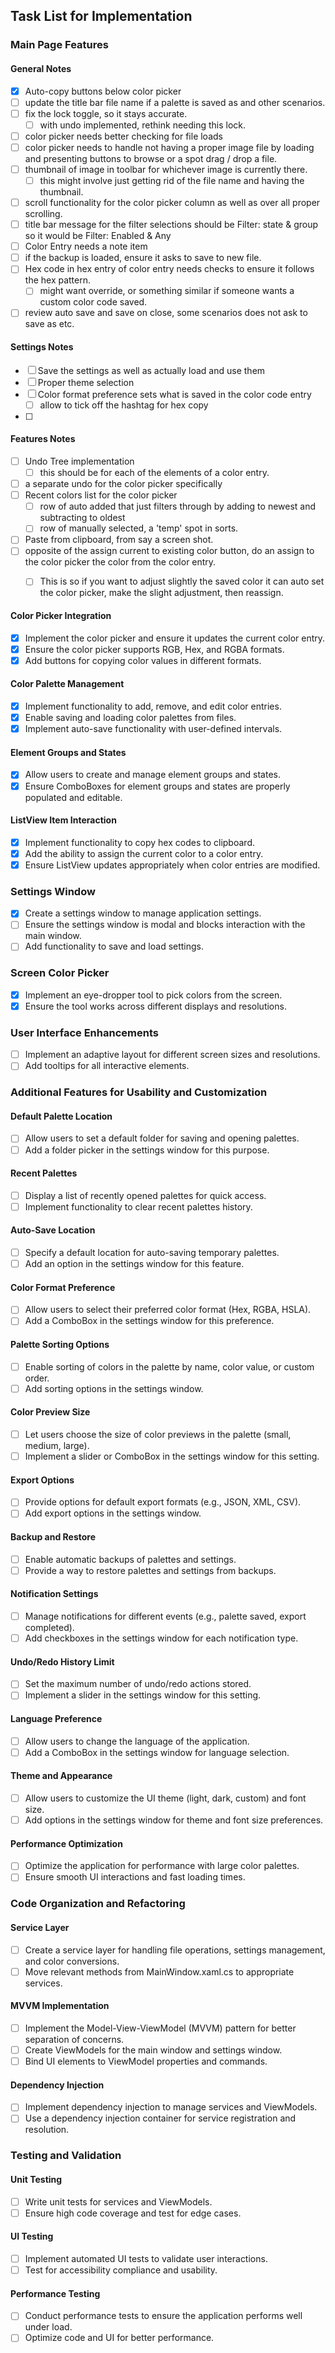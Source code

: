 ﻿## Task List for Implementation

### Main Page Features

#### General Notes
- [x] Auto-copy buttons below color picker
- [ ] update the title bar file name if a palette is saved as and other scenarios.
- [ ] fix the lock toggle, so it stays accurate.
  - [ ] with undo implemented, rethink needing this lock.
- [ ] color picker needs better checking for file loads
- [ ] color picker needs to handle not having a proper image file by loading and presenting buttons to browse or a spot drag / drop a file.
- [ ] thumbnail of image in toolbar for whichever image is currently there.
  - [ ] this might involve just getting rid of the file name and having the thumbnail.
- [ ] scroll functionality for the color picker column as well as over all proper scrolling.
- [ ] title bar message for the filter selections should be Filter: state & group so it would be Filter: Enabled & Any
- [ ] Color Entry needs a note item
- [ ] if the backup is loaded, ensure it asks to save to new file.
- [ ] Hex code in hex entry of color entry needs checks to ensure it follows the hex pattern.
  - [ ] might want override, or something similar if someone wants a custom color code saved.

- [ ] review auto save and save on close, some scenarios does not ask to save as etc.

#### Settings Notes

- [ ] Save the settings as well as actually load and use them
- [ ] Proper theme selection
- [ ] Color format preference sets what is saved in the color code entry
  - [ ] allow to tick off the hashtag for hex copy

- [ ] 

#### Features Notes

- [ ] Undo Tree implementation
  - [ ] this should be for each of the elements of a color entry.
- [ ] a separate undo for the color picker specifically
- [ ] Recent colors list for the color picker
  - [ ] row of auto added that just filters through by adding to newest and subtracting to oldest
  - [ ] row of manually selected, a 'temp' spot in sorts.
- [ ] Paste from clipboard, from say a screen shot.
- [ ] opposite of the assign current to existing color button, do an assign to the color picker the color from the color entry.
  - [ ] This is so if you want to adjust slightly the saved color it can auto set the color picker, make the slight adjustment, then reassign.






#### Color Picker Integration
- [x] Implement the color picker and ensure it updates the current color entry.
- [x] Ensure the color picker supports RGB, Hex, and RGBA formats.
- [x] Add buttons for copying color values in different formats.

#### Color Palette Management
- [x] Implement functionality to add, remove, and edit color entries.
- [x] Enable saving and loading color palettes from files.
- [x] Implement auto-save functionality with user-defined intervals.

#### Element Groups and States
- [x] Allow users to create and manage element groups and states.
- [x] Ensure ComboBoxes for element groups and states are properly populated and editable.

#### ListView Item Interaction
- [x] Implement functionality to copy hex codes to clipboard.
- [x] Add the ability to assign the current color to a color entry.
- [x] Ensure ListView updates appropriately when color entries are modified.

### Settings Window
- [x] Create a settings window to manage application settings.
- [ ] Ensure the settings window is modal and blocks interaction with the main window.
- [ ] Add functionality to save and load settings.

### Screen Color Picker
- [x] Implement an eye-dropper tool to pick colors from the screen.
- [x] Ensure the tool works across different displays and resolutions.

### User Interface Enhancements
- [ ] Implement an adaptive layout for different screen sizes and resolutions.
- [ ] Add tooltips for all interactive elements.

### Additional Features for Usability and Customization

#### Default Palette Location
- [ ] Allow users to set a default folder for saving and opening palettes.
- [ ] Add a folder picker in the settings window for this purpose.

#### Recent Palettes
- [ ] Display a list of recently opened palettes for quick access.
- [ ] Implement functionality to clear recent palettes history.

#### Auto-Save Location
- [ ] Specify a default location for auto-saving temporary palettes.
- [ ] Add an option in the settings window for this feature.

#### Color Format Preference
- [ ] Allow users to select their preferred color format (Hex, RGBA, HSLA).
- [ ] Add a ComboBox in the settings window for this preference.

#### Palette Sorting Options
- [ ] Enable sorting of colors in the palette by name, color value, or custom order.
- [ ] Add sorting options in the settings window.

#### Color Preview Size
- [ ] Let users choose the size of color previews in the palette (small, medium, large).
- [ ] Implement a slider or ComboBox in the settings window for this setting.

#### Export Options
- [ ] Provide options for default export formats (e.g., JSON, XML, CSV).
- [ ] Add export options in the settings window.

#### Backup and Restore
- [ ] Enable automatic backups of palettes and settings.
- [ ] Provide a way to restore palettes and settings from backups.

#### Notification Settings
- [ ] Manage notifications for different events (e.g., palette saved, export completed).
- [ ] Add checkboxes in the settings window for each notification type.

#### Undo/Redo History Limit
- [ ] Set the maximum number of undo/redo actions stored.
- [ ] Implement a slider in the settings window for this setting.

#### Language Preference
- [ ] Allow users to change the language of the application.
- [ ] Add a ComboBox in the settings window for language selection.

#### Theme and Appearance
- [ ] Allow users to customize the UI theme (light, dark, custom) and font size.
- [ ] Add options in the settings window for theme and font size preferences.

#### Performance Optimization
- [ ] Optimize the application for performance with large color palettes.
- [ ] Ensure smooth UI interactions and fast loading times.

### Code Organization and Refactoring

#### Service Layer
- [ ] Create a service layer for handling file operations, settings management, and color conversions.
- [ ] Move relevant methods from MainWindow.xaml.cs to appropriate services.

#### MVVM Implementation
- [ ] Implement the Model-View-ViewModel (MVVM) pattern for better separation of concerns.
- [ ] Create ViewModels for the main window and settings window.
- [ ] Bind UI elements to ViewModel properties and commands.

#### Dependency Injection
- [ ] Implement dependency injection to manage services and ViewModels.
- [ ] Use a dependency injection container for service registration and resolution.

### Testing and Validation

#### Unit Testing
- [ ] Write unit tests for services and ViewModels.
- [ ] Ensure high code coverage and test for edge cases.

#### UI Testing
- [ ] Implement automated UI tests to validate user interactions.
- [ ] Test for accessibility compliance and usability.

#### Performance Testing
- [ ] Conduct performance tests to ensure the application performs well under load.
- [ ] Optimize code and UI for better performance.